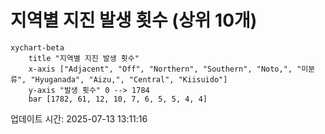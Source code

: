 # 지역별 지진 발생 횟수 (상위 10개)

```mermaid
xychart-beta
    title "지역별 지진 발생 횟수"
    x-axis ["Adjacent", "Off", "Northern", "Southern", "Noto,", "미분류", "Hyuganada", "Aizu,", "Central", "Kiisuido"]
    y-axis "발생 횟수" 0 --> 1784
    bar [1782, 61, 12, 10, 7, 6, 5, 5, 4, 4]
```

업데이트 시간: 2025-07-13 13:11:16
